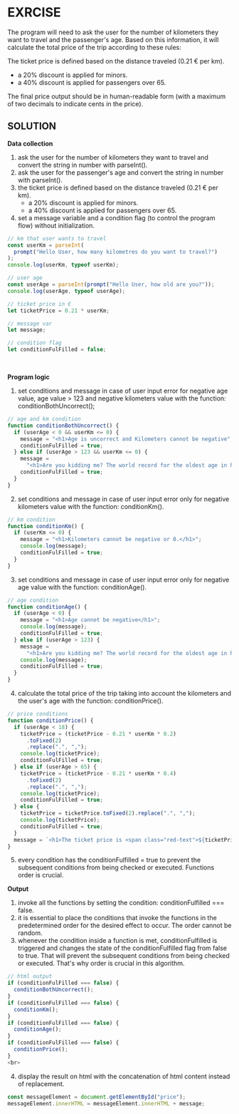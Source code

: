 # EXRCISE

The program will need to ask the user for the number of kilometers they want to travel and the passenger's age. Based on this information, it will calculate the total price of the trip according to these rules:

The ticket price is defined based on the distance traveled (0.21 € per km).

- a 20% discount is applied for minors.
- a 40% discount is applied for passengers over 65.

The final price output should be in human-readable form (with a maximum of two decimals to indicate cents in the price).
<br>

## SOLUTION

**Data collection**

1.  ask the user for the number of kilometers they want to travel and convert the string in number with parseInt().
2.  ask the user for the passenger's age and convert the string in number with parseInt().
3.  the ticket price is defined based on the distance traveled (0.21 € per km).
    - a 20% discount is applied for minors.
    - a 40% discount is applied for passengers over 65.
4.  set a message variable and a condition flag (to control the program flow) without initialization.

```javascript
// km that user wants to travel
const userKm = parseInt(
  prompt("Hello User, how many kilometres do you want to travel?")
);
console.log(userKm, typeof userKm);

// user age
const userAge = parseInt(prompt("Hello User, how old are you?"));
console.log(userAge, typeof userAge);

// ticket price in €
let ticketPrice = 0.21 * userKm;

// message var
let message;

// condition flag
let conditionFulFilled = false;
```

<br>

**Program logic**

1. set conditions and message in case of user input error for negative age value, age value > 123 and negative kilometers value with the function: conditionBothUncorrect();

```javascript
// age and km condition
function conditionBothUncorrect() {
  if (userAge < 0 && userKm <= 0) {
    message = "<h1>Age is uncorrect and Kilometers cannot be negative";
    conditionFulFilled = true;
  } else if (userAge > 123 && userKm <= 0) {
    message =
      "<h1>Are you kidding me? The world record for the oldest age in history is 122 years and 64 days and btw Kilometers cannot be negative";
    conditionFulFilled = true;
  }
}
```

2. set conditions and message in case of user input error only for negative kilometers value with the function: conditionKm().

```javascript
// km condition
function conditionKm() {
  if (userKm <= 0) {
    message = "<h1>Kilometers cannot be negative or 0.</h1>";
    console.log(message);
    conditionFulFilled = true;
  }
}
```

3. set conditions and message in case of user input error only for negative age value with the function: conditionAge().

```javascript
// age condition
function conditionAge() {
  if (userAge < 0) {
    message = "<h1>Age cannot be negative</h1>";
    console.log(message);
    conditionFulFilled = true;
  } else if (userAge > 123) {
    message =
      "<h1>Are you kidding me? The world record for the oldest age in history is 122 years and 64 days</h1>";
    console.log(message);
    conditionFulFilled = true;
  }
}
```

4. calculate the total price of the trip taking into account the kilometers and the user's age with the function: conditionPrice().

```javascript
// price conditions
function conditionPrice() {
  if (userAge < 18) {
    ticketPrice = (ticketPrice - 0.21 * userKm * 0.2)
      .toFixed(2)
      .replace(".", ",");
    console.log(ticketPrice);
    conditionFulFilled = true;
  } else if (userAge > 65) {
    ticketPrice = (ticketPrice - 0.21 * userKm * 0.4)
      .toFixed(2)
      .replace(".", ",");
    console.log(ticketPrice);
    conditionFulFilled = true;
  } else {
    ticketPrice = ticketPrice.toFixed(2).replace(".", ",");
    console.log(ticketPrice);
    conditionFulFilled = true;
  }
  message = `<h1>The ticket price is <span class="red-text">${ticketPrice} €</span></h1>`;
}
```

5. every condition has the conditionFulfilled = true to prevent the subsequent conditions from being checked or executed. Functions order is crucial.
   <br>

**Output**

1. invoke all the functions by setting the condition: conditionFulfilled === false.
2. it is essential to place the conditions that invoke the functions in the predetermined order for the desired effect to occur. The order cannot be random.
3. whenever the condition inside a function is met, conditionFulfilled is triggered and changes the state of the conditionFulfilled flag from false to true. That will prevent the subsequent conditions from being checked or executed. That's why order is crucial in this algorithm.


```javascript
// html output
if (conditionFulFilled === false) {
  conditionBothUncorrect();
}
if (conditionFulFilled === false) {
  conditionKm();
}
if (conditionFulFilled === false) {
  conditionAge();
}
if (conditionFulFilled === false) {
  conditionPrice();
}
<br>
```
4. display the result on html with the concatenation of html content instead of replacement.

```javascript
const messageElement = document.getElementById("price");
messageElement.innerHTML = messageElement.innerHTML + message;
```
